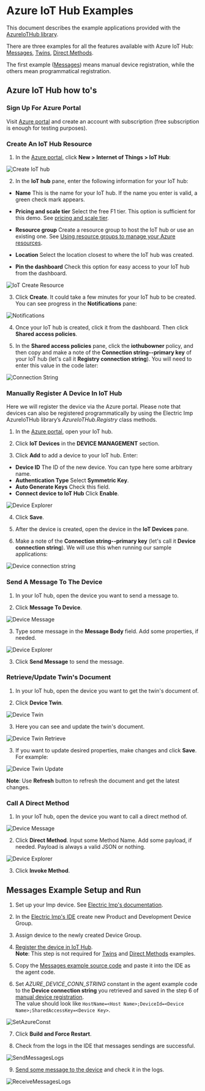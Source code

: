 # Azure IoT Hub Examples

This document describes the example applications provided with the [AzureIoTHub library](../README.md). 

There are three examples for all the features available with Azure IoT Hub: [Messages](TODO), [Twins](TODO), [Direct Methods](TODO).

The first example ([Messages](TODO)) means manual device registration, while the others mean programmatical registration.


## Azure IoT Hub how to's

### Sign Up For Azure Portal

Visit [Azure portal](https://portal.azure.com/) and create an account with subscription (free subscription is enough for testing purposes).

### Create An IoT Hub Resource

1. In the [Azure portal](https://portal.azure.com/), click **New > Internet of Things > IoT Hub**:

![Create IoT hub](./example_imgs/CreateIoTHub.png)

2. In the **IoT hub** pane, enter the following information for your IoT hub:

 - **Name** This is the name for your IoT hub. If the name you enter is valid, a green check mark appears.

 - **Pricing and scale tier** Select the free F1 tier. This option is sufficient for this demo. See [pricing and scale tier](https://azure.microsoft.com/pricing/details/iot-hub/).

 - **Resource group** Create a resource group to host the IoT hub or use an existing one. See [Using resource groups to manage your Azure resources](https://docs.microsoft.com/en-us/azure/azure-resource-manager/resource-group-portal).

 - **Location** Select the location closest to where the IoT hub was created.

 - **Pin the dashboard** Check this option for easy access to your IoT hub from the dashboard.

![IoT Create Resource](./example_imgs/IoTHubCreateResouce.png)

3. Click **Create**. It could take a few minutes for your IoT hub to be created. You can see progress in the **Notifications** pane:

![Notifications](./example_imgs/IoTHubNotifications.png)

4. Once your IoT hub is created, click it from the dashboard. Then click **Shared access policies**.

5. In the **Shared access policies** pane, click the **iothubowner** policy, and then copy and make a note of the **Connection string--primary key** of your IoT hub (let's call it **Registry connection string**). You will need to enter this value in the code later:

![Connection String](./example_imgs/IoTHubConnectionString.png)

### Manually Register A Device In IoT Hub

Here we will register the device via the Azure portal. Please note that devices can also be registered programmatically by using the Electric Imp AzureIoTHub library’s *AzureIoTHub.Registry* class methods.

1. In the [Azure portal](https://portal.azure.com/), open your IoT hub.

2. Click **IoT Devices** in the **DEVICE MANAGEMENT** section.

3. Click **Add** to add a device to your IoT hub. Enter:

 - **Device ID** The ID of the new device. You can type here some arbitrary name.
 - **Authentication Type** Select **Symmetric Key**.
 - **Auto Generate Keys** Check this field.
 - **Connect device to IoT Hub** Click **Enable**.

 ![Device Explorer](./example_imgs/IoTHubDeviceExplorer.png)

4. Click **Save**.

5. After the device is created, open the device in the **IoT Devices** pane.

6. Make a note of the **Connection string--primary key** (let's call it **Device connection string**). We will use this when running our sample applications:

![Device connection string](./example_imgs/IoTHubDeviceConnectionString.png)

### Send A Message To The Device

1. In your IoT hub, open the device you want to send a message to.

2. Click **Message To Device**.

 ![Device Message](./example_imgs/IoTHubSendMessageToDevice1.png)

3. Type some message in the **Message Body** field. Add some properties, if needed.

 ![Device Explorer](./example_imgs/IoTHubSendMessageToDevice2.png)

3. Click **Send Message** to send the message.

### Retrieve/Update Twin's Document

1. In your IoT hub, open the device you want to get the twin's document of.

2. Click **Device Twin**.

 ![Device Twin](./example_imgs/IoTHubDeviceTwin1.png)

3. Here you can see and update the twin's document.

 ![Device Twin Retrieve](./example_imgs/IoTHubDeviceTwinRetrieve.png)

3. If you want to update desired properties, make changes and click **Save**. For example:

 ![Device Twin Update](./example_imgs/IoTHubDeviceTwinUpdate.png)

**Note**: Use **Refresh** button to refresh the document and get the latest changes.

### Call A Direct Method

1. In your IoT hub, open the device you want to call a direct method of.

 ![Device Message](./example_imgs/IoTHubDirectMethod.png)

2. Click **Direct Method**. Input some Method Name. Add some payload, if needed. Payload is always a valid JSON or nothing.

 ![Device Explorer](./example_imgs/IoTHubDirectMethodInvoke.png)

3. Click **Invoke Method**.

## Messages Example Setup and Run

1. Set up your Imp device. See [Electric Imp's documentation](https://developer.electricimp.com/gettingstarted).

2. In the [Electric Imp's IDE](https://ide.electricimp.com) create new Product and Development Device Group.

3. Assign device to the newly created Device Group.

4. [Register the device in IoT Hub](TODO).\
**Note**: This step is not required for [Twins](TODO) and [Direct Methods](TODO) examples.

5. Copy the [Messages example source code](./Messages.agent.nut) and paste it into the IDE as the agent code.

6. Set *AZURE_DEVICE_CONN_STRING* constant in the agent example code to the **Device connection string** you retrieved and saved in the step 6 of [manual device registration](TODO).\
The value should look like `HostName=<Host Name>;DeviceId=<Device Name>;SharedAccessKey=<Device Key>`.

![SetAzureConst](./example_imgs/SetAzureConst.png)

7. Click **Build and Force Restart**.

8. Check from the logs in the IDE that messages sendings are successful.

![SendMessagesLogs](./example_imgs/SendMessagesLogs.png)

9. [Send some message to the device](TODO) and check it in the logs.

![ReceiveMessagesLogs](./example_imgs/ReceiveMessagesLogs.png)
